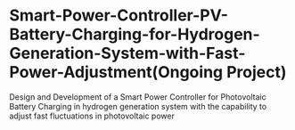 # Smart-Power-Controller-PV-Battery-Charging-for-Hydrogen-Generation-System-with-Fast-Power-Adjustment(Ongoing Project)
Design and Development of a Smart Power Controller for Photovoltaic Battery Charging in hydrogen generation system with the capability to adjust fast fluctuations in photovoltaic power
